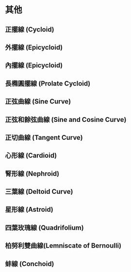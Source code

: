 # 其他

## 正擺線 (Cycloid)

<YoutubeEmbed video-id="l6T498rtDoA" />

## 外擺線 (Epicycloid)

<YoutubeEmbed video-id="czlLBNBKBGM" />

## 內擺線 (Epicycloid)

<YoutubeEmbed video-id="mC3OEVkfmO8" />

## 長橢圓擺線 (Prolate Cycloid)

<YoutubeEmbed video-id="byuQzxtD2AY" />

## 正弦曲線 (Sine Curve)

<YoutubeEmbed video-id="0WN6_k9D6A4" />

## 正弦和餘弦曲線 (Sine and Cosine Curve)

<YoutubeEmbed video-id="HjmgyYA2VNM" />

## 正切曲線 (Tangent Curve)

<YoutubeEmbed video-id="VEDfMgrH2AA" />

## 心形線 (Cardioid)

<YoutubeEmbed video-id="kVyWjmT7PAc" />
<YoutubeEmbed video-id="G7mVfbPiFTo" />

## 腎形線 (Nephroid)

<YoutubeEmbed video-id="XnOpOqWWP5o" />

## 三葉線 (Deltoid Curve)

<YoutubeEmbed video-id="hREN4P5iM6s" />
<YoutubeEmbed video-id="cfk7lyRVSy0" />

## 星形線 (Astroid)

<YoutubeEmbed video-id="58OPBWZyYYc" />
<YoutubeEmbed video-id="L9xAWu9EiuE" />

## 四葉玫瑰線 (Quadrifolium)

<YoutubeEmbed video-id="odqOvygXrcU" />

## 柏努利雙曲線(Lemniscate of Bernoulli)

<YoutubeEmbed video-id="-znDMqdKWbk" />

## 蚌線 (Conchoid)

<YoutubeEmbed video-id="fSjDyH42iTk" />
<YoutubeEmbed video-id="iah7aKMdIu8" />
